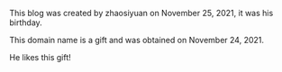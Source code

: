 This blog was created by zhaosiyuan on November 25, 2021, it was his birthday.

This domain name is a gift and was obtained on November 24, 2021.

He likes this gift!